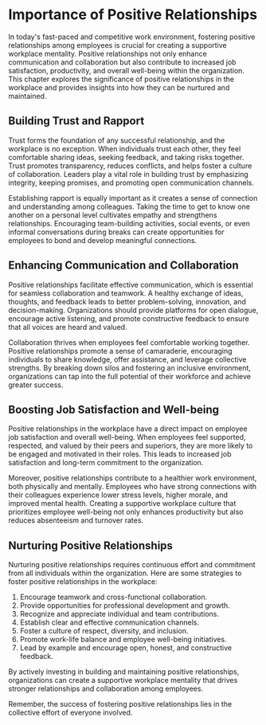 # Importance of Positive Relationships

In today's fast-paced and competitive work environment, fostering positive relationships among employees is crucial for creating a supportive workplace mentality. Positive relationships not only enhance communication and collaboration but also contribute to increased job satisfaction, productivity, and overall well-being within the organization. This chapter explores the significance of positive relationships in the workplace and provides insights into how they can be nurtured and maintained.

## Building Trust and Rapport

Trust forms the foundation of any successful relationship, and the workplace is no exception. When individuals trust each other, they feel comfortable sharing ideas, seeking feedback, and taking risks together. Trust promotes transparency, reduces conflicts, and helps foster a culture of collaboration. Leaders play a vital role in building trust by emphasizing integrity, keeping promises, and promoting open communication channels.

Establishing rapport is equally important as it creates a sense of connection and understanding among colleagues. Taking the time to get to know one another on a personal level cultivates empathy and strengthens relationships. Encouraging team-building activities, social events, or even informal conversations during breaks can create opportunities for employees to bond and develop meaningful connections.

## Enhancing Communication and Collaboration

Positive relationships facilitate effective communication, which is essential for seamless collaboration and teamwork. A healthy exchange of ideas, thoughts, and feedback leads to better problem-solving, innovation, and decision-making. Organizations should provide platforms for open dialogue, encourage active listening, and promote constructive feedback to ensure that all voices are heard and valued.

Collaboration thrives when employees feel comfortable working together. Positive relationships promote a sense of camaraderie, encouraging individuals to share knowledge, offer assistance, and leverage collective strengths. By breaking down silos and fostering an inclusive environment, organizations can tap into the full potential of their workforce and achieve greater success.

## Boosting Job Satisfaction and Well-being

Positive relationships in the workplace have a direct impact on employee job satisfaction and overall well-being. When employees feel supported, respected, and valued by their peers and superiors, they are more likely to be engaged and motivated in their roles. This leads to increased job satisfaction and long-term commitment to the organization.

Moreover, positive relationships contribute to a healthier work environment, both physically and mentally. Employees who have strong connections with their colleagues experience lower stress levels, higher morale, and improved mental health. Creating a supportive workplace culture that prioritizes employee well-being not only enhances productivity but also reduces absenteeism and turnover rates.

## Nurturing Positive Relationships

Nurturing positive relationships requires continuous effort and commitment from all individuals within the organization. Here are some strategies to foster positive relationships in the workplace:

1. Encourage teamwork and cross-functional collaboration.
2. Provide opportunities for professional development and growth.
3. Recognize and appreciate individual and team contributions.
4. Establish clear and effective communication channels.
5. Foster a culture of respect, diversity, and inclusion.
6. Promote work-life balance and employee well-being initiatives.
7. Lead by example and encourage open, honest, and constructive feedback.

By actively investing in building and maintaining positive relationships, organizations can create a supportive workplace mentality that drives stronger relationships and collaboration among employees.

Remember, the success of fostering positive relationships lies in the collective effort of everyone involved.
